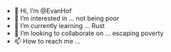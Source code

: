 - 👋 Hi, I’m @EvanHof
- 👀 I’m interested in ... not being poor
- 🌱 I’m currently learning ... Rust
- 💞️ I’m looking to collaborate on ... escaping poverty
- 📫 How to reach me ...

<!---
EvanHof/EvanHof is a ✨ special ✨ repository because its `README.md` (this file) appears on your GitHub profile.
You can click the Preview link to take a look at your changes.
--->
